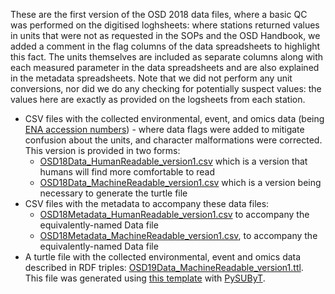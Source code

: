 These are the first version of the OSD 2018 data files, where a basic QC was performed on the digitised loghsheets: where stations returned values in units that were not as requested in the SOPs and the OSD Handbook, we added a comment in the flag columns of the data spreadsheets to highlight this fact. The units themselves are included as separate columns along with each measured parameter in the data spreadsheets and are also explained in the metadata spreadsheets. Note that we did not perform any unit conversions, nor did we do any checking for potentially suspect values: the values here are exactly as provided on the logsheets from each station.

* CSV files with the collected environmental, event, and omics data (being [ENA accession numbers](https://www.ebi.ac.uk/ena/browser/home)) - where data flags were added to mitigate confusion about the units, and character malformations were corrected. This version is provided in two forms: 
    * [OSD18Data_HumanReadable_version1.csv](https://raw.githubusercontent.com/ocean-sampling-day/OSD2018/main/QualityControlledData/version1/OSD18Data_HumanReadable_version1.csv) which is a version that humans will find more comfortable to read
    * [OSD18Data_MachineReadable_version1.csv](https://raw.githubusercontent.com/ocean-sampling-day/OSD2018/main/QualityControlledData/version1/OSD18Data_MachineReadable_version1.csv) which is a version being necessary to generate the turtle file
* CSV files with the metadata to accompany these data files:
    * [OSD18Metadata_HumanReadable_version1.csv](https://raw.githubusercontent.com/ocean-sampling-day/OSD2018/main/QualityControlledData/version1/OSD18Metadata_HumanReadable_version1.csv) to accompany the equivalently-named Data file
    * [OSD18Metadata_MachineReadable_version1.csv](https://raw.githubusercontent.com/ocean-sampling-day/OSD2018/main/QualityControlledData/version1/OSD18Metadata_MachineReadable_version1.csv), to accompany the equivalently-named Data file
* A turtle file with the collected environmental, event and omics data described in RDF triples: [OSD19Data_MachineReadable_version1.ttl](https://raw.githubusercontent.com/ocean-sampling-day/OSD2018/main/QualityControlledData/version1/OSD18Data_MachineReadable_version1.ttl).  
This file was generated using [this template](https://raw.githubusercontent.com/ocean-sampling-day/OSD2018/main/QualityControlledData/version1/OSD18Data_MachineReadable_version1.ldt) with [PySUByT](https://github.com/vliz-be-opsci/pysubyt).

